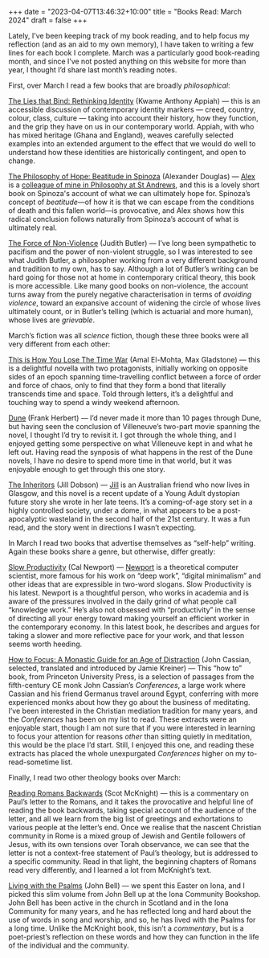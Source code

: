 +++
date = "2023-04-07T13:46:32+10:00"
title = "Books Read: March 2024"
draft = false
+++

Lately, I’ve been keeping track of my book reading, and to help focus my
reflection (and as an aid to my own memory), I have taken to writing a few
lines for each book I complete. March was a particularly good book-reading
month, and since I’ve not posted anything on this website for more than year, I
thought I’d share last month’s reading notes. 

First, over March I read a few books that are broadly _philosophical_:

<!--more-->

[The Lies that Bind: Rethinking
Identity](https://uk.bookshop.org/p/books/the-lies-that-bind-rethinking-identity-kwame-anthony-appiah/33617?ean=9781781259245)
(Kwame Anthony Appiah) — this is an accessible discussion of  contemporary
identity markers — creed, country, colour, class, culture — taking into account
their history, how they function, and the grip they have on us in our
contemporary world. Appiah, with who has mixed heritage (Ghana and England),
weaves carefully selected examples into an extended argument to the effect that
we would do well to understand how these identities are historically
contingent, and open to change.

[The Philosophy of Hope: Beatitude in
Spinoza](https://uk.bookshop.org/p/books/the-philosophy-of-hope-beatitude-in-spinoza-alexander-douglas/7429386?ean=9781138594197)
(Alexander Douglas) — [Alex](https://axdouglas.com) is a [colleague of mine in
Philosophy at St Andrews](https://www.st-andrews.ac.uk/philosophy/people/axd),
and this is a lovely short book on Spinoza's account of what we can ultimately
hope for. Spinoza’s concept of _beatitude_—of how it is that we can escape from
the conditions of death and this fallen world—is provocative, and Alex shows
how this radical conclusion follows naturally from Spinoza’s account of what is
ultimately real.  

[The Force of
Non-Violence](https://uk.bookshop.org/p/books/the-force-of-nonviolence-an-ethico-political-bind-judith-butler/4904204?ean=9781788732772)
(Judith Butler) — I’ve long been sympathetic to pacifism and the power of
non-violent struggle, so I was interested to see what Judith Butler, a
philosopher working from a very different background and tradition to my own,
has to say. Although a lot of Butler’s writing can be hard going for those not
at home in contemporary critical theory, this book is more accessible. Like
many good books on non-violence, the account turns away from the purely
negative characterisation in terms of <em>avoiding violence</em>, toward an
expansive account of widening the circle of whose lives ultimately count, or in
Butler’s telling (which is actuarial and more human), whose lives are
<em>grievable</em>. 

March’s fiction was all *science* fiction, though these three books were all
very different from each other:

[This is How You Lose The Time
War](https://uk.bookshop.org/p/books/this-is-how-you-lose-the-time-war-an-epic-time-travelling-love-story-winner-of-the-hugo-and-nebula-awards-for-best-novella-amal-el-mohtar/4688219?ean=9781529405231)
(Amal El-Mohta, Max Gladstone) — this is a delightful novella with two
protagonists, initially working on opposite sides of an epoch spanning
time-travelling conflict between a force of order and force of chaos, only to
find that they form a bond that literally transcends time and space. Told
through letters, it’s a delightful and touching way to spend a windy weekend
afternoon. 

[Dune](https://uk.bookshop.org/p/books/dune-frank-herbert/2091284?ean=9781529347852)
(Frank Herbert) — I’d never made it more than 10 pages through Dune, but having
seen the conclusion of Villeneuve’s two-part movie spanning the novel, I
thought I’d try to revisit it. I got through the whole thing, and I enjoyed
getting some perspective on what Villeneuve kept in and what he left out.
Having read the synposis of what happens in the rest of the Dune novels, I have
no desire to spend more time in that world, but it was enjoyable enough to get
through this one story.

[The Inheritors](https://jilldobsonwriter.com/theinheritors/) (Jill Dobson) —
[Jill](https://jilldobsonwriter.com/) is an Australian friend who now lives in
Glasgow, and this novel is a recent update of a Young Adult dystopian future
story she wrote in her late teens. It’s a coming-of-age story set in a highly
controlled society, under a dome, in what appears to be a post-apocalyptic
wasteland in the second half of the 21st century. It was a fun read, and the
story went in directions I wasn’t expecting.

In March I read two books that advertise themselves as “self-help” writing.
Again these books share a genre, but otherwise, differ greatly: 

[Slow
Productivity](https://uk.bookshop.org/p/books/slow-productivity-the-lost-art-of-accomplishment-without-burnout-cal-newport/7609760?ean=9780241652916)
(Cal Newport) — [Newport](https://calnewport.com) is a theoretical computer
scientist, more famous for his work on “deep work”, “digital minimalism” and
other ideas that are expressible in two-word slogans. Slow Productivity is his
latest. Newport is a thoughtful person, who works in academia and is aware of
the pressures involved in the daily grind of what people call “knowledge work.”
He’s also not obsessed with “productivity” in the sense of directing all your
energy toward making yourself an efficient worker in the contemporary economy.
In this latest book, he describes and argues for taking a slower and more
reflective pace for your work, and that lesson seems worth heeding.  

[How to Focus: A Monastic Guide for an Age of
Distraction](https://uk.bookshop.org/p/books/how-to-focus-a-monastic-guide-for-an-age-of-distraction-john-cassian/7441208?ean=9780691208084)
(John Cassian, selected, translated and introduced by Jamie Kreiner) — This “how
to” book, from Princeton University Press, is a selection of passages from the
fifth-century CE monk John Cassian’s _Conferences_, a large work where Cassian
and his friend Germanus travel around Egypt, conferring with more experienced
monks about how they go about the business of meditating. I’ve been interested
in the Christian mediation tradition for many years, and the
<em>Conferences</em> has been on my list to read. These extracts were an
enjoyable start, though I am not sure that if you were interested in learning
to focus your attention for reasons _other_ than sitting quietly in meditation,
this would be the place I’d start. Still, I enjoyed this one, and reading these
extracts has placed the whole unexpurgated _Conferences_ higher on my
to-read-sometime list.

Finally, I read two other theology books over March:

[Reading Romans
Backwards](https://uk.bookshop.org/p/books/reading-romans-backwards-a-gospel-in-search-of-peace-in-the-midst-of-the-empire-scot-mcknight/1476781)
(Scot McKnight) — this is a commentary on Paul’s letter to the Romans, and it
takes the provocative and helpful line of reading the book backwards, taking
special account of the audience of the letter, and all we learn from the big
list of greetings and exhortations to various people at the letter’s end. Once
we realise that the nascent Christian community in Rome is a mixed group of
Jewish and Gentile followers of Jesus, with its own tensions over Torah
observance, we can see that the letter is not a context-free statement of
Paul’s theology, but is addressed to a specific community. Read in that light,
the beginning chapters of Romans read very differently, and I learned a lot
from McKnight’s text. 

[Living with the
Psalms](https://uk.bookshop.org/p/books/living-with-the-psalms-john-l-bell/2805708?ean=9780281084005)
(John Bell) — we spent this Easter on Iona, and I picked this slim volume from
John Bell up at the Iona Community Bookshop. John Bell has been active in the
church in Scotland and in the Iona Community for many years, and he has
reflected long and hard about the use of words in song and worship, and so, he
has lived with the Psalms for a long time. Unlike the McKnight book, this isn’t
a _commentary_, but is a poet-priest’s reflection on these words and how they
can function in the life of the individual and the community. 
